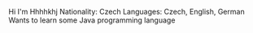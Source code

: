 Hi I'm Hhhhkhj
Nationality: Czech
Languages: Czech, English, German
Wants to learn some Java programming
language
